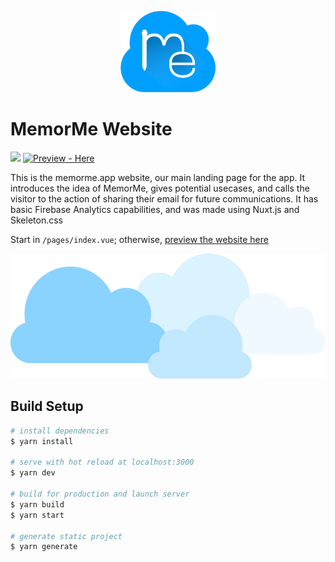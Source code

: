 <p align="center">
    <img src="static/MemorMeLogoSVG.svg"
        height="130">
</p>

# MemorMe Website
<a href="https://github.com/tonydoesathing/memorme-website" alt="Last Commit"><img src="https://img.shields.io/github/last-commit/tonydoesathing/memorme-website" /></a> [![Preview - Here](https://img.shields.io/badge/Preview-Here-009fff)](tonydoesathing.github.io/memorme-website/)

This is the memorme.app website, our main landing page for the app. It introduces the idea of MemorMe, gives potential usecases, and calls the visitor to the action of sharing their email for future communications. It has basic Firebase Analytics capabilities, and was made using Nuxt.js and Skeleton.css

Start in `/pages/index.vue`; otherwise, [preview the website here](tonydoesathing.github.io/memorme-website/)

<p align="center">
    <img src="static/clouds.svg" height=200>
</p>

## Build Setup

```bash
# install dependencies
$ yarn install

# serve with hot reload at localhost:3000
$ yarn dev

# build for production and launch server
$ yarn build
$ yarn start

# generate static project
$ yarn generate
```

